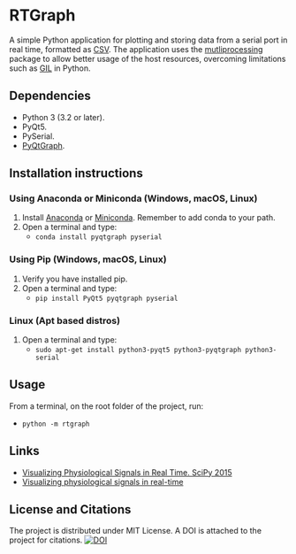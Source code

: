 # RTGraph

A simple Python application for plotting and storing data from a serial port in real time, formatted as [CSV](https://en.wikipedia.org/wiki/Comma-separated_values).
The application uses the [mutliprocessing](https://docs.python.org/3/library/multiprocessing.html) package to allow better usage of the host resources, overcoming limitations such as [GIL](https://docs.python.org/3/glossary.html#term-global-interpreter-lock) in Python.  

## Dependencies
- Python 3 (3.2 or later).
- PyQt5.
- PySerial.
- [PyQtGraph](http://www.pyqtgraph.org/).

## Installation instructions
### Using Anaconda or Miniconda (Windows, macOS, Linux)
1. Install [Anaconda](https://www.continuum.io/downloads) or [Miniconda](https://conda.io/miniconda.html). Remember to add conda to your path.
2. Open a terminal and type:
    - `conda install pyqtgraph pyserial`

### Using Pip (Windows, macOS, Linux)
1. Verify you have installed pip.
2. Open a terminal and type:
    - `pip install PyQt5 pyqtgraph pyserial`

### Linux (Apt based distros)
1. Open a terminal and type:
    - `sudo apt-get install python3-pyqt5 python3-pyqtgraph python3-serial`

## Usage
From a terminal, on the root folder of the project, run:
- `python -m rtgraph`

## Links
- [Visualizing Physiological Signals in Real Time. SciPy 2015](https://www.youtube.com/watch?v=yNOJ_NfzI64&index=1&list=PLiOqvn0zxKhOy6WKGYMz3wHxJRN_zGCvD&t=896s)
- [Visualizing physiological signals in real-time](http://conference.scipy.org/proceedings/scipy2015/pdfs/sebastian_sepulveda.pdf)

## License and Citations
The project is distributed under MIT License. A DOI is attached to the project for citations.
[![DOI](https://zenodo.org/badge/doi/10.5281/zenodo.12789.svg)](http://dx.doi.org/10.5281/zenodo.12789)

